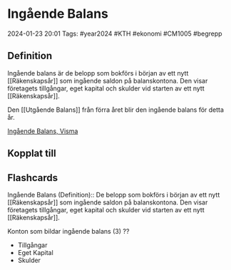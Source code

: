 # Ingående Balans

2024-01-23 20:01
Tags: #year2024 #KTH #ekonomi #CM1005 #begrepp

## Definition

Ingående balans är de belopp som bokförs i början av ett nytt [[Räkenskapsår]] som ingående saldon på balanskontona. Den visar företagets tillgångar, eget kapital och skulder vid starten av ett nytt [[Räkenskapsår]].

Den [[Utgående Balans]] från förra året blir den ingående balans för detta år.

[Ingående Balans, Visma](https://vismaspcs.se/ekonomiska-termer/vad-ar-ingaende-balans)

## Kopplat till

## Flashcards

Ingående Balans (Definition):: De belopp som bokförs i början av ett nytt [[Räkenskapsår]] som ingående saldon på balanskontona. Den visar företagets tillgångar, eget kapital och skulder vid starten av ett nytt [[Räkenskapsår]].
<!--SR:!2024-02-14,5,276!2024-03-12,33,290-->

Konton som bildar ingående balans (3)
??
- Tillgångar
- Eget Kapital
- Skulder
<!--SR:!2024-04-01,48,290!2024-03-17,37,290-->
